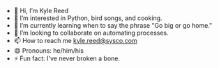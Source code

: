 - 👋 Hi, I’m Kyle Reed
- 👀 I’m interested in Python, bird songs, and cooking.
- 🌱 I’m currently learning when to say the phrase "Go big or go home."
- 💞️ I’m looking to collaborate on automating processes.
- 📫 How to reach me kyle.reed@sysco.com
- 😄 Pronouns: he/him/his
- ⚡ Fun fact: I've never broken a bone. 

<!---
kyle-reed-sysco/kyle-reed-sysco is a ✨ special ✨ repository because its `README.md` (this file) appears on your GitHub profile.
You can click the Preview link to take a look at your changes.
--->
